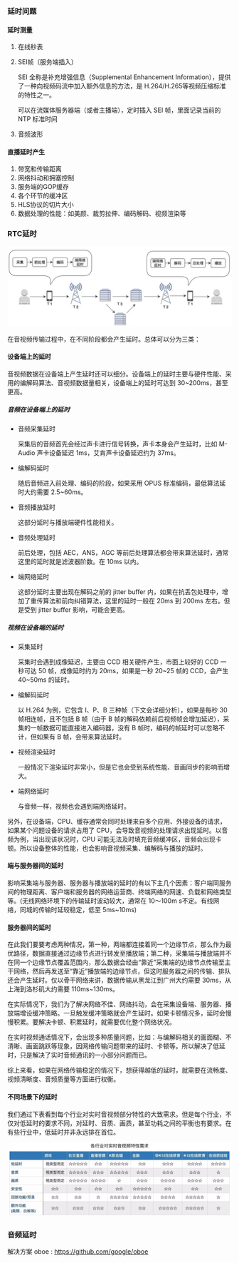 ### 延时问题

#### 延时测量

1. 在线秒表

2. SEI帧（服务端插入）

   SEI 全称是补充增强信息（Supplemental Enhancement Information），提供了一种向视频码流中加入额外信息的方法，是 H.264/H.265等视频压缩标准的特性之一。

   可以在流媒体服务器端（或者主播端），定时插入 SEI 帧，里面记录当前的 NTP 标准时间

3. 音频波形

#### 直播延时产生

1. 带宽和传输距离
2. 网络抖动和拥塞控制
3. 服务端的GOP缓存
4. 各个环节的缓冲区
5. HLS协议的切片大小
6. 数据处理的性能：如美颜、裁剪拉伸、编码解码、视频渲染等



### RTC延时

![](./png/RTC中延时.jpg)

在音视频传输过程中，在不同阶段都会产生延时。总体可以分为三类：

#### 设备端上的延时

音视频数据在设备端上产生延时还可以细分。设备端上的延时主要与硬件性能、采用的编解码算法、音视频数据量相关，设备端上的延时可达到 30~200ms，甚至更高。

##### 音频在设备端上的延时

- 音频采集延时

  采集后的音频首先会经过声卡进行信号转换，声卡本身会产生延时，比如 M-Audio 声卡设备延迟 1ms，艾肯声卡设备延迟约为 37ms。

- 编解码延时

  随后音频进入前处理、编码的阶段，如果采用 OPUS 标准编码，最低算法延时大约需要 2.5~60ms。

- 音频播放延时

  这部分延时与播放端硬件性能相关。

- 音频处理延时

  前后处理，包括 AEC，ANS，AGC 等前后处理算法都会带来算法延时，通常这里的延时就是滤波器阶数。在 10ms 以内。

- 端网络延时

  这部分延时主要出现在解码之前的 jitter buffer 内，如果在抗丢包处理中，增加了重传算法和前向纠错算法，这里的延时一般在 20ms 到 200ms 左右。但是受到 jitter buffer 影响，可能会更高。

##### 视频在设备端的延时

- 采集延时

  采集时会遇到成像延迟，主要由 CCD 相关硬件产生，市面上较好的 CCD 一秒可达 50 帧，成像延时约为 20ms，如果是一秒 20~25 帧的 CCD，会产生 40~50ms 的延时。

- 编解码延时

  以 H.264 为例，它包含 I、P、B 三种帧（下文会详细分析），如果是每秒 30 帧相连帧，且不包括 B 帧（由于 B 帧的解码依赖前后视频帧会增加延迟），采集的一帧数据可能直接进入编码器，没有 B 帧时，编码的帧延时可以忽略不计，但如果有 B 帧，会带来算法延时。

- 视频渲染延时

  一般情况下渲染延时非常小，但是它也会受到系统性能、音画同步的影响而增大。

- 端网络延时

  与音频一样，视频也会遇到端网络延时。

另外，在设备端，CPU、缓存通常会同时处理来自多个应用、外接设备的请求，如果某个问题设备的请求占用了 CPU，会导致音视频的处理请求出现延时。以音频为例，当出现该状况时，CPU 可能无法及时填充音频缓冲区，音频会出现卡顿。所以设备整体的性能，也会影响音视频采集、编解码与播放的延时。



#### 端与服务器间的延时

影响采集端与服务器、服务器与播放端的延时的有以下主几个因素：客户端同服务间的物理距离、客户端和服务器的网络运营商、终端网络的网速、负载和网络类型等。(无线网络环境下的传输延时波动较大，通常在 10～100m s不定。有线网络，同城的传输时延较稳定，低至 5ms~10ms)

#### 服务器间的延时

在此我们要要考虑两种情况，第一种，两端都连接着同一个边缘节点，那么作为最优路径，数据直接通过边缘节点进行转发至播放端；第二种，采集端与播放端并不在同一个边缘节点覆盖范围内，那么数据会经由“靠近”采集端的边缘节点传输至主干网络，然后再发送至“靠近”播放端的边缘节点，但这时服务器之间的传输、排队还会产生延时。仅以骨干网络来讲，数据传输从黑龙江到广州大约需要 30ms，从上海到洛杉矶大约需要 110ms~130ms。

在实际情况下，我们为了解决网络不佳、网络抖动，会在采集设备端、服务器、播放端增设缓冲策略。一旦触发缓冲策略就会产生延时。如果卡顿情况多，延时会慢慢积累。要解决卡顿、积累延时，就需要优化整个网络状况。



在实时视频通话情况下，会出现多种质量问题，比如：与编解码相关的画面糊、不清晰、画面跳跃等现象，因网络传输问题带来的延时、卡顿等。所以解决了低延时，只是解决了实时音频通讯的一小部分问题而已。

综上来看，如果在网络传输稳定的情况下，想获得越低的延时，就需要在流畅度、视频清晰度、音频质量等方面进行权衡。

#### 不同场景下的延时

我们通过下表看到每个行业对实时音视频部分特性的大致需求。但是每个行业，不仅对低延时的要求不同，对延时、音质、画质，甚至功耗之间的平衡也有要求。在有些行业中，低延时并非永远排在首位。

![](./png/各行各业对实时音视频特性需求.jpg)





### 音频延时

解决方案 oboe : https://github.com/google/oboe